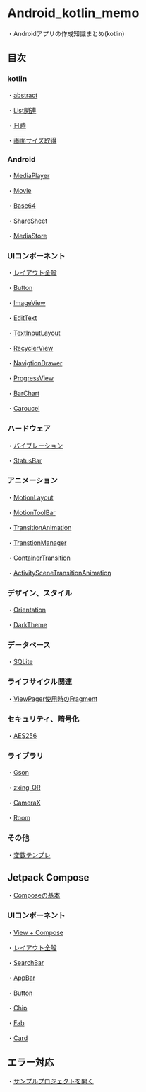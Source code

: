 # Android_kotlin_memo

・Androidアプリの作成知識まとめ(kotlin)

## 目次

### kotlin

・[abstract](text/abstract.md)

・[List関連](text/List.md)

・[日時](text/use_date_and_time.md)

・[画面サイズ取得](text/get_displaysize.md)

### Android

・[MediaPlayer](text/MediaPlayer.md)

・[Movie](text/Movie.md)

・[Base64](text/Base64.md)

・[ShareSheet](text/ShareSheet.md)

・[MediaStore](text/MediaStore.md)

### UIコンポーネント

・[レイアウト全般](text/GeneralLayoutSettings.md)

・[Button](text/Button.md)

・[ImageView](text/ImageView.md)

・[EditText](text/EditText.md)

・[TextInputLayout](text/TextInputLayout.md)

・[RecyclerView](text/RecyclerView.md)

・[NavigtionDrawer](text/NavigationDrawer.md)

・[ProgressView](text/ProgressView.md)

・[BarChart](text/BarChart.md)

・[Caroucel](text/Caroucel.md)

### ハードウェア

・[バイブレーション](text/Vibrator.md)

・[StatusBar](text/StatusBar.md)

### アニメーション

・[MotionLayout](text/MotionLayout.md)

・[MotionToolBar](text/MotionToolBar.md)

・[TransitionAnimation](text/TransitionAnimation.md)

・[TranstionManager](text/TransitionManager.md)

・[ContainerTransition](text/ContainerTransition.md)

・[ActivitySceneTransitionAnimation](text/ActivitySceneTransitionAnimation.md)

### デザイン、スタイル

・[Orientation](text/Orientation.md)

・[DarkTheme](text/DarkTheme.md)

### データベース

・[SQLite](text/SQLite.md)

### ライフサイクル関連

・[ViewPager使用時のFragment](text/LifeCycle.md)

### セキュリティ、暗号化

・[AES256](text/AES256.md)

### ライブラリ

・[Gson](text/gson.md)

・[zxing_QR](text/zxing_QR_Reader.md)

・[CameraX](text/CameraX.md)

・[Room](text/Room.md)

### その他

・[変数テンプレ](text/variable_template.md)

## Jetpack Compose

・[Composeの基本](text_compose/Compose_basic.md)

### UIコンポーネント

・[View + Compose](text_compose/ViewWithCompose.md)

・[レイアウト全般](text_compose/Compose_Layout.md)

・[SearchBar](text_compose/SearchBar.md)

・[AppBar](text_compose/ComposeAppBar.md)

・[Button](text_compose/ComposeButton.md)

・[Chip](text_compose/ComposeChip.md)

・[Fab](text_compose/ComposeFab.md)

・[Card](text_compose/ComposeCard.md)

## エラー対応

・[サンプルプロジェクトを開く](text/error_open_sample.md)
